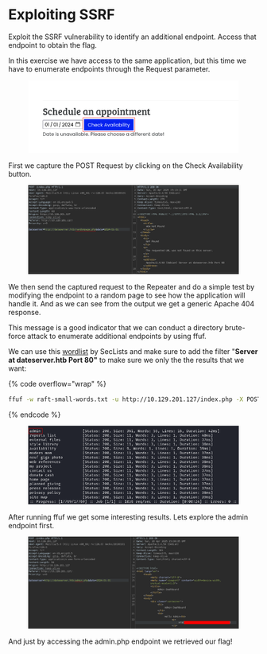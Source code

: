 # Exploiting SSRF

Exploit the SSRF vulnerability to identify an additional endpoint. Access that endpoint to obtain the flag.

In this exercise we have access to the same application, but this time we have to enumerate endpoints through the Request parameter.

<figure><img src="../../../../.gitbook/assets/image (5) (1) (1) (1) (1).png" alt=""><figcaption></figcaption></figure>

First we capture the POST Request by clicking on the Check Availability button.

<figure><img src="../../../../.gitbook/assets/image (1) (1) (1) (1) (1) (1) (1) (1) (1) (1) (1).png" alt=""><figcaption></figcaption></figure>

We then send the captured request to the Repeater and do a simple test by modifying the endpoint to a random page to see how the application will handle it. And as we can see from the output we get a generic Apache 404 response.

This message is a good indicator that we can conduct a directory brute-force attack to enumerate additional endpoints by using ffuf.

We can use this [wordlist](https://github.com/danielmiessler/SecLists/blob/master/Discovery/Web-Content/raft-small-directories-lowercase.txt) by SecLists and make sure to add the filter "**Server at dateserver.htb Port 80"** to make sure we only the the results that we want:&#x20;

{% code overflow="wrap" %}
```bash
ffuf -w raft-small-words.txt -u http://10.129.201.127/index.php -X POST -H "Content-Type: application/x-www-form-urlencoded" -d "dateserver=http://dateserver.htb/FUZZ.php&date=2024-01-01" -fr "Server at dateserver.htb Port 80"
```
{% endcode %}

<figure><img src="../../../../.gitbook/assets/image (2) (1) (1) (1) (1) (1) (1) (1) (1) (1) (1).png" alt=""><figcaption></figcaption></figure>

After running ffuf we get some interesting results. Lets explore the admin endpoint first.

<figure><img src="../../../../.gitbook/assets/image (5) (1) (1) (1) (1) (1).png" alt=""><figcaption></figcaption></figure>

And just by accessing the admin.php endpoint we retrieved our flag!
